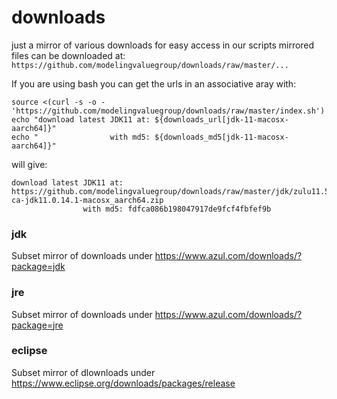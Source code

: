 # downloads
just a mirror of various downloads for easy access in our scripts
mirrored files can be downloaded at: ```https://github.com/modelingvaluegroup/downloads/raw/master/...```

If you are using bash you can get the urls in an associative aray with:
```shell
source <(curl -s -o - 'https://github.com/modelingvaluegroup/downloads/raw/master/index.sh')
echo "download latest JDK11 at: ${downloads_url[jdk-11-macosx-aarch64]}"
echo "                with md5: ${downloads_md5[jdk-11-macosx-aarch64]}"
```
will give:

```
download latest JDK11 at: https://github.com/modelingvaluegroup/downloads/raw/master/jdk/zulu11.54.25-ca-jdk11.0.14.1-macosx_aarch64.zip
                with md5: fdfca086b198047917de9fcf4fbfef9b
```

### jdk
Subset mirror of downloads under https://www.azul.com/downloads/?package=jdk

### jre
Subset mirror of downloads under https://www.azul.com/downloads/?package=jre

### eclipse
Subset mirror of dlownloads under https://www.eclipse.org/downloads/packages/release
